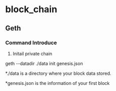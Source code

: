 # block_chain
## Geth
### Command Introduce
1. Initail private chain

geth --datadir ./data init genesis.json

*./data is a directory where your block data stored.

*genesis.json is the information of your first block
